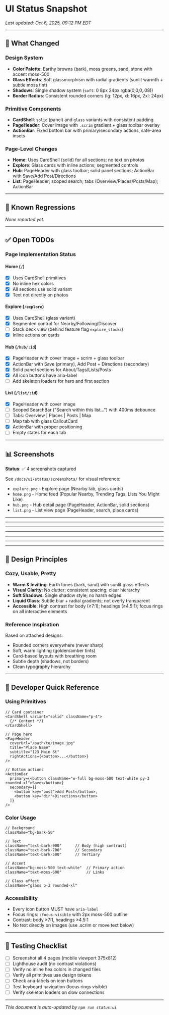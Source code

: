 # UI Status Snapshot

*Last updated: Oct 6, 2025, 09:12 PM EDT*

---

## 📸 What Changed

### Design System
- **Color Palette**: Earthy browns (bark), moss greens, sand, stone with accent moss-500
- **Glass Effects**: Soft glassmorphism with radial gradients (sunlit warmth + subtle moss tint)
- **Shadows**: Single shadow system (`soft`: 0 8px 24px rgba(0,0,0,.08))
- **Border Radius**: Consistent rounded corners (lg: 12px, xl: 16px, 2xl: 24px)

### Primitive Components
- **CardShell**: `solid` (panel) and `glass` variants with consistent padding
- **PageHeader**: Cover image with `.scrim` gradient + glass toolbar overlay
- **ActionBar**: Fixed bottom bar with primary/secondary actions, safe-area insets

### Page-Level Changes
- **Home**: Uses CardShell (solid) for all sections; no text on photos
- **Explore**: Glass cards with inline actions; segmented controls
- **Hub**: PageHeader with glass toolbar; solid panel sections; ActionBar with Save/Add Post/Directions
- **List**: PageHeader; scoped search; tabs (Overview/Places/Posts/Map); ActionBar

---

## 🔴 Known Regressions

*None reported yet.*

---

## ✅ Open TODOs

### Page Implementation Status

#### Home (`/`)
- [x] Uses CardShell primitives
- [x] No inline hex colors
- [x] All sections use solid variant
- [x] Text not directly on photos

#### Explore (`/explore`)
- [x] Uses CardShell (glass variant)
- [x] Segmented control for Nearby/Following/Discover
- [ ] Stack deck view (behind feature flag `explore_stacks`)
- [x] Inline actions on cards

#### Hub (`/hub/:id`)
- [x] PageHeader with cover image + scrim + glass toolbar
- [x] ActionBar with Save (primary), Add Post + Directions (secondary)
- [x] Solid panel sections for About/Tags/Lists/Posts
- [x] All icon buttons have aria-label
- [ ] Add skeleton loaders for hero and first section

#### List (`/list/:id`)
- [x] PageHeader with cover image
- [ ] Scoped SearchBar ("Search within this list…") with 400ms debounce
- [ ] Tabs: Overview | Places | Posts | Map
- [ ] Map tab with glass CalloutCard
- [x] ActionBar with proper positioning
- [ ] Empty states for each tab

---

## 📊 Screenshots

**Status**: ✅ 4 screenshots captured

See `/docs/ui-status/screenshots/` for visual reference:

- `explore.png` - Explore page (Nearby tab, glass cards)
- `home.png` - Home feed (Popular Nearby, Trending Tags, Lists You Might Like)
- `hub.png` - Hub detail page (PageHeader, ActionBar, solid sections)
- `list.png` - List view page (PageHeader, search, place cards)

---

---

---

---

---

---

---

## 🎨 Design Principles

### Cozy, Usable, Pretty
- **Warm & Inviting**: Earth tones (bark, sand) with sunlit glass effects
- **Visual Clarity**: No clutter; consistent spacing; clear hierarchy
- **Soft Shadows**: Single shadow style; no harsh edges
- **Liquid Glass**: Subtle blur + radial gradients; not overly transparent
- **Accessible**: High contrast for body (≥7:1); headings (≥4.5:1); focus rings on all interactive elements

### Reference Inspiration
Based on attached designs:
- Rounded corners everywhere (never sharp)
- Soft, warm lighting (golden/amber tints)
- Card-based layouts with breathing room
- Subtle depth (shadows, not borders)
- Clean typography hierarchy

---

## 🔧 Developer Quick Reference

### Using Primitives

```tsx
// Card container
<CardShell variant="solid" className="p-4">
  {/* Content */}
</CardShell>

// Page hero
<PageHeader 
  coverUrl="/path/to/image.jpg"
  title="Place Name"
  subtitle="123 Main St"
  rightActions={<button>...</button>}
/>

// Bottom actions
<ActionBar
  primary={<button className="w-full bg-moss-500 text-white py-3 rounded-xl">Save</button>}
  secondary={[
    <button key="post">Add Post</button>,
    <button key="dir">Directions</button>
  ]}
/>
```

### Color Usage

```tsx
// Background
className="bg-bark-50"

// Text
className="text-bark-900"      // Body (high contrast)
className="text-bark-700"      // Secondary
className="text-bark-500"      // Tertiary

// Accent
className="bg-moss-500 text-white"  // Primary action
className="text-moss-600"           // Links

// Glass effect
className="glass p-3 rounded-xl"
```

### Accessibility

- Every icon button MUST have `aria-label`
- Focus rings: `:focus-visible` with 2px moss-500 outline
- Contrast: body ≥7:1, headings ≥4.5:1
- No text directly on images (use .scrim or move text below)

---

## 🧪 Testing Checklist

- [ ] Screenshot all 4 pages (mobile viewport 375x812)
- [ ] Lighthouse audit (no contrast violations)
- [ ] Verify no inline hex colors in changed files
- [ ] Verify all primitives use design tokens
- [ ] Check aria-labels on icon buttons
- [ ] Test keyboard navigation (focus rings visible)
- [ ] Verify skeleton loaders on slow connections

---

*This document is auto-updated by `npm run status:ui`*

